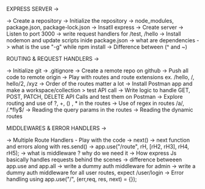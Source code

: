 EXPRESS SERVER ->

-> Create a repository
-> Initialize the repository
-> node_modules, package.json, package-lock.json
-> Insatll express
-> Create server
-> Listen to port 3000
-> write request handlers for /test, /hello
-> Install nodemon and update scripts inide package.json
-> what are dependencies
-> what is the use "-g" while npm install
-> Difference between (^ and ~)

ROUTING & REQUEST HANDLERS ->

-> Initialize git
-> .gitignore
-> Create a remote repo on github
-> Push all code to remote origin
-> Play with routes and route extensions ex. /hello, /, hello/2, /xyz
-> Order of the routes matter a lot
-> Install Postman app and make a workspace/collection > test API call
-> Write logic to handle GET, POST, PATCH, DELETE API Calls and test them on Postman
-> Explore routing and use of ?, +, () , * in the routes
-> Use of regex in routes /a/, /.*fly$/
-> Reading the query params in the routes
-> Reading the dynamic routes

MIDDLEWARES & ERROR HANDLERS ->

-> Multiple Route Handlers - Play with the code
-> next()
-> next function and errors along with res.send()
-> app.use("/route", rH, [rH2, rH3], rH4, rH5);
-> what is middleware ? why do we need it
-> How express Js basically handles requests behind the scenes
-> difference betweeen app.use and app.all
-> write a dummy auth middleware for admin
-> write a dummy auth middleware for all user routes, expect /user/login
-> Error handling using app.use("/", (err,req, res, next) = {});
